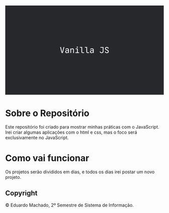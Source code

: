 ![image](https://github.com/DevShy/VanillaJavaScript/blob/main/1_vlj3rtG49ddPoj3mqKSIJA.png)

# Sobre o Repositório
Este repositório foi criado para mostrar minhas práticas com o JavaScript. Irei criar algumas aplicações com o html e css, mas o foco será exclusivamente no JavaScript. 

# Como vai funcionar
Os projetos serão divididos em dias, e todos os dias irei postar um novo projeto. 

## Copyright

© Eduardo Machado, 2º Semestre de Sistema de Informação.
